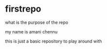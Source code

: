 # firstrepo
what is the purpose of the repo

my name is amani chennu

this is just a basic repository to play around with
